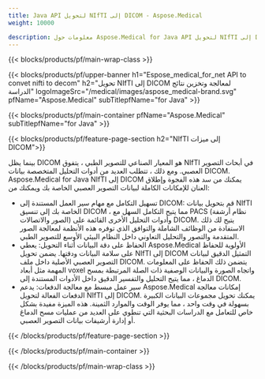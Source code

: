 ```yaml
---
title: Java API لتحويل NIfTI إلى DICOM - Aspose.Medical
weight: 10000

description: معلومات حول Aspose.Medical for Java API لتحويل NIfTI إلى DICOM
---
```


{{< blocks/products/pf/main-wrap-class >}}

{{< blocks/products/pf/upper-banner h1="Espose_medical_for_net API to convet nifti to decom" h2="تحويل NIfTI إلى DICOM لمعالجة وتخزين نتائج الدراسة" logoImageSrc="/medical/images/aspose_medical-brand.svg" pfName="Aspose.Medical" subTitlepfName="for Java" >}}

{{< blocks/products/pf/main-container pfName="Aspose.Medical" subTitlepfName="for Java" >}}

{{< blocks/products/pf/feature-page-section h2="NIfTI إلى ميزات DICOM">}}

<p>بينما يظل DICOM هو المعيار الصناعي للتصوير الطبي ، يتفوق NIfTI في أبحاث التصوير العصبي. ومع ذلك ، تتطلب العديد من أدوات التحليل المتخصصة بيانات DICOM. Aspose.Medical for Java NIfTI إلى DICOM يمكنك من سد هذه الفجوة وإطلاق العنان للإمكانات الكاملة لبيانات التصوير العصبي الخاصة بك ويمكنك من:</p>

<ul>
<li>تسهيل التكامل مع مهام سير العمل المستندة إلى DICOM: قم بتحويل بيانات NIfTI الخاصة بك إلى تنسيق DICOM ، مما يتيح التكامل السهل مع PACS (نظام أرشفة الصور والاتصالات) وأدوات التحليل الأخرى القائمة على DICOM. يتيح لك ذلك الاستفادة من الوظائف الشاملة والتوافق الذي توفره هذه الأنظمة لمعالجة الصور المتقدمة والتصور والتحليل التعاوني داخل النظام البيئي الأوسع للتصوير الطبي.</li>
<li>الحفاظ على دقة البيانات أثناء التحويل: يعطي Aspose.Medical الأولوية للحفاظ على سلامة البيانات ودقتها. يضمن تحويل NIfTI إلى DICOM التمثيل الدقيق لبيانات التصوير العصبي الأصلية داخل ملف DICOM. يتضمن ذلك الحفاظ على المعلومات المهمة مثل أبعاد voxel واتجاه الصورة والبيانات الوصفية ذات الصلة المرتبطة بمسح الدماغ ، مما يتيح التحليل والتفسير الدقيق داخل الأدوات المستندة إلى DICOM.</li>
<li>سير عمل مبسط مع معالجة الدفعات: يدعم Aspose.Medical إمكانات معالجة الدفعات الفعالة لتحويل NIfTI إلى DICOM. يمكنك تحويل مجموعات البيانات الكبيرة بسهولة في وقت واحد ، مما يوفر الوقت والموارد الثمينة. هذه الميزة مفيدة بشكل خاص للتعامل مع الدراسات البحثية التي تنطوي على العديد من عمليات مسح الدماغ أو إدارة أرشيفات بيانات التصوير العصبي.</li>
</ul>

{{< /blocks/products/pf/feature-page-section >}}

{{< /blocks/products/pf/main-container >}}

{{< /blocks/products/pf/main-wrap-class >}}